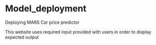 # Model_deployment
Deploying MARS Car price predictor

This website uses required input provided with users in order to display expected output
